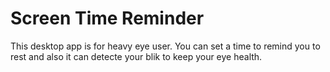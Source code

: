 # Screen Time Reminder

This desktop app is for heavy eye user. You can set a time to remind you to rest and also it can detecte your blik to keep your eye health.
